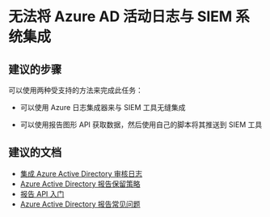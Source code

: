 <properties
    pageTitle="I can't integrate Azure AD activity logs with my SIEM system"
    description="是否可将 Azure AD 活动日志与 SIEM 系统集成？"
    service="microsoft.aad"
    resource="Microsoft_AAD_IAM"
    authors="MarkusVi"
    displayOrder="1"
    selfHelpType="resource"
    supportTopicIds=""
    resourceTags="azureadrreports_missingdata_audit,azureadrreports_missingdata_signin"
    productPesIds=""
    cloudEnvironments="public"
/>


# <a name="i-cant-integrate-azure-ad-activity-logs-with-my-siem-system"></a>无法将 Azure AD 活动日志与 SIEM 系统集成

## <a name="recommended-steps"></a>**建议的步骤**

可以使用两种受支持的方法来完成此任务：


- 可以使用 Azure 日志集成器来与 SIEM 工具无缝集成

- 可以使用报告图形 API 获取数据，然后使用自己的脚本将其推送到 SIEM 工具 


## <a name="recommended-documents"></a>**建议的文档**

- [集成 Azure Active Directory 审核日志](https://docs.microsoft.com/azure/security/security-azure-log-integration-ad)
- [Azure Active Directory 报告保留策略](https://docs.microsoft.com/azure/active-directory/active-directory-reporting-retention)  
- [报告 API 入门](https://docs.microsoft.com/azure/active-directory/active-directory-reporting-api-getting-started)  
- [Azure Active Directory 报告常见问题](https://docs.microsoft.com/azure/active-directory/active-directory-reporting-faq)



